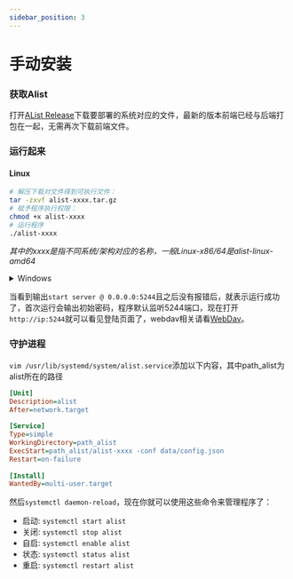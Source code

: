 ```yaml
---
sidebar_position: 3
---
```


# 手动安装

### 获取Alist
打开[AList Release](https://github.com/Xhofe/alist/releases)下载要部署的系统对应的文件，最新的版本前端已经与后端打包在一起，无需再次下载前端文件。

### 运行起来

#### Linux
```bash
# 解压下载对文件得到可执行文件：
tar -zxvf alist-xxxx.tar.gz
# 赋予程序执行权限：
chmod +x alist-xxxx
# 运行程序
./alist-xxxx
```
*其中的xxxx是指不同系统/架构对应的名称，一般Linux-x86/64是alist-linux-amd64*

<details>
  <summary>Windows</summary>
  <div>
    直接解压获取到的 zip 压缩包，启动 alist-xxxx.exe 即可。
  </div>
</details>

当看到输出`start server @ 0.0.0.0:5244`且之后没有报错后，就表示运行成功了，首次运行会输出初始密码，程序默认监听5244端口，现在打开`http://ip:5244`就可以看见登陆页面了，webdav相关请看[WebDav](../webdav.md)。

### 守护进程
`vim /usr/lib/systemd/system/alist.service`添加以下内容，其中path_alist为alist所在的路径
```ini
[Unit]
Description=alist
After=network.target
 
[Service]
Type=simple
WorkingDirectory=path_alist
ExecStart=path_alist/alist-xxxx -conf data/config.json
Restart=on-failure
 
[Install]
WantedBy=multi-user.target
```
然后`systemctl daemon-reload`，现在你就可以使用这些命令来管理程序了：
- 启动: `systemctl start alist`
- 关闭: `systemctl stop alist`
- 自启: `systemctl enable alist`
- 状态: `systemctl status alist`
- 重启: `systemctl restart alist`
